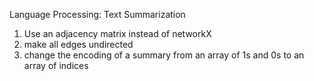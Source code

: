
Language Processing: Text Summarization

1. Use an adjacency matrix instead of networkX
2. make all edges undirected
3. change the encoding of a summary from an array of 1s and 0s to an array of indices

